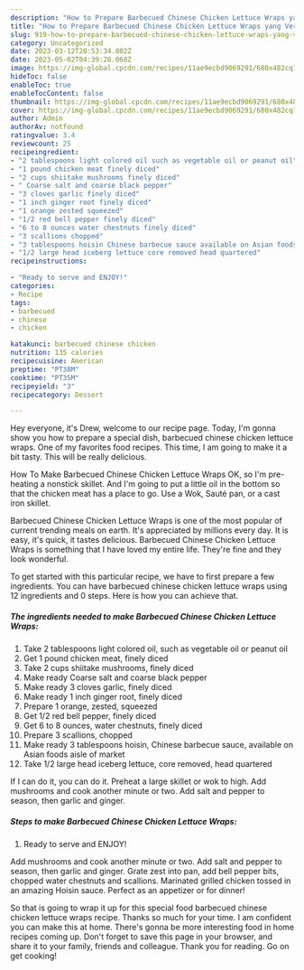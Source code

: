 ```yaml
---
description: "How to Prepare Barbecued Chinese Chicken Lettuce Wraps yang Very Delicious"
title: "How to Prepare Barbecued Chinese Chicken Lettuce Wraps yang Very Delicious"
slug: 919-how-to-prepare-barbecued-chinese-chicken-lettuce-wraps-yang-very-delicious
category: Uncategorized
date: 2023-03-12T20:53:34.802Z
date: 2023-05-02T04:39:28.068Z
image: https://img-global.cpcdn.com/recipes/11ae9ecbd9069291/680x482cq70/barbecued-chinese-chicken-lettuce-wraps-recipe-main-photo.jpg
hideToc: false
enableToc: true
enableTocContent: false
thumbnail: https://img-global.cpcdn.com/recipes/11ae9ecbd9069291/680x482cq70/barbecued-chinese-chicken-lettuce-wraps-recipe-main-photo.jpg
cover: https://img-global.cpcdn.com/recipes/11ae9ecbd9069291/680x482cq70/barbecued-chinese-chicken-lettuce-wraps-recipe-main-photo.jpg
author: Admin
authorAv: notfound
ratingvalue: 3.4
reviewcount: 25
recipeingredient:
- "2 tablespoons light colored oil such as vegetable oil or peanut oil"
- "1 pound chicken meat finely diced"
- "2 cups shiitake mushrooms finely diced"
- " Coarse salt and coarse black pepper"
- "3 cloves garlic finely diced"
- "1 inch ginger root finely diced"
- "1 orange zested squeezed"
- "1/2 red bell pepper finely diced"
- "6 to 8 ounces water chestnuts finely diced"
- "3 scallions chopped"
- "3 tablespoons hoisin Chinese barbecue sauce available on Asian foods aisle of market"
- "1/2 large head iceberg lettuce core removed head quartered"
recipeinstructions:

- "Ready to serve and ENJOY!"
categories:
- Recipe
tags:
- barbecued
- chinese
- chicken

katakunci: barbecued chinese chicken 
nutrition: 135 calories
recipecuisine: American
preptime: "PT38M"
cooktime: "PT35M"
recipeyield: "3"
recipecategory: Dessert

---
```



Hey everyone, it's Drew, welcome to our recipe page. Today, I'm gonna show you how to prepare a special dish, barbecued chinese chicken lettuce wraps. One of my favorites food recipes. This time, I am going to make it a bit tasty. This will be really delicious.

How To Make Barbecued Chinese Chicken Lettuce Wraps OK, so I&#39;m pre-heating a nonstick skillet. And I&#39;m going to put a little oil in the bottom so that the chicken meat has a place to go. Use a Wok, Sauté pan, or a cast iron skillet.

Barbecued Chinese Chicken Lettuce Wraps is one of the most popular of current trending meals on earth. It's appreciated by millions every day. It is easy, it's quick, it tastes delicious. Barbecued Chinese Chicken Lettuce Wraps is something that I have loved my entire life. They're fine and they look wonderful.


To get started with this particular recipe, we have to first prepare a few ingredients. You can have barbecued chinese chicken lettuce wraps using 12 ingredients and 0 steps. Here is how you can achieve that.

<!--inarticleads1-->

##### The ingredients needed to make Barbecued Chinese Chicken Lettuce Wraps:

1. Take 2 tablespoons light colored oil, such as vegetable oil or peanut oil
1. Get 1 pound chicken meat, finely diced
1. Take 2 cups shiitake mushrooms, finely diced
1. Make ready  Coarse salt and coarse black pepper
1. Make ready 3 cloves garlic, finely diced
1. Make ready 1 inch ginger root, finely diced
1. Prepare 1 orange, zested, squeezed
1. Get 1/2 red bell pepper, finely diced
1. Get 6 to 8 ounces, water chestnuts, finely diced
1. Prepare 3 scallions, chopped
1. Make ready 3 tablespoons hoisin, Chinese barbecue sauce, available on Asian foods aisle of market
1. Take 1/2 large head iceberg lettuce, core removed, head quartered


If I can do it, you can do it. Preheat a large skillet or wok to high. Add mushrooms and cook another minute or two. Add salt and pepper to season, then garlic and ginger. 

<!--inarticleads2-->

##### Steps to make Barbecued Chinese Chicken Lettuce Wraps:


1. Ready to serve and ENJOY!

Add mushrooms and cook another minute or two. Add salt and pepper to season, then garlic and ginger. Grate zest into pan, add bell pepper bits, chopped water chestnuts and scallions. Marinated grilled chicken tossed in an amazing Hoisin sauce. Perfect as an appetizer or for dinner! 

So that is going to wrap it up for this special food barbecued chinese chicken lettuce wraps recipe. Thanks so much for your time. I am confident you can make this at home. There's gonna be more interesting food in home recipes coming up. Don't forget to save this page in your browser, and share it to your family, friends and colleague. Thank you for reading. Go on get cooking!
